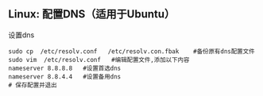 ## Linux: 配置DNS（适用于Ubuntu）


设置dns

```shell
sudo cp  /etc/resolv.conf   /etc/resolv.con.fbak    #备份原有dns配置文件
sudo vim  /etc/resolv.conf   #编辑配置文件,添加以下内容
nameserver 8.8.8.8   #设置首选dns
nameserver 8.8.4.4   #设置备用dns
# 保存配置并退出
```







